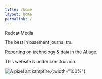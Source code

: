 ```yaml
---
title: /home
layout: home
permalink: /
---
```


Redcat Media

The best in basement journalism. 

Reporting on technology & data in the AI age.

This website is under construction. 

![A pixel art campfire.](assets/campfire-crop2.gif){:width="100%"}




